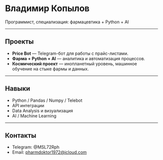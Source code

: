 # Владимир Копылов

Программист, специализация: фармацевтика + Python + AI

---

## Проекты
- **Price Bot** — Telegram-бот для работы с прайс-листами.
- **Фарма + Python + AI** — аналитика и автоматизация процессов.
- **Космический проект** — инопланетный уровень, машинное обучение на стыке фармы и данных.

---

## Навыки
- Python / Pandas / Numpy / Telebot
- API интеграции
- Data Analysis и визуализация
- AI / Machine Learning

---

## Контакты
- Telegram: @MSL72Rph
- Email: pharmdoktor1972@icloud.com
